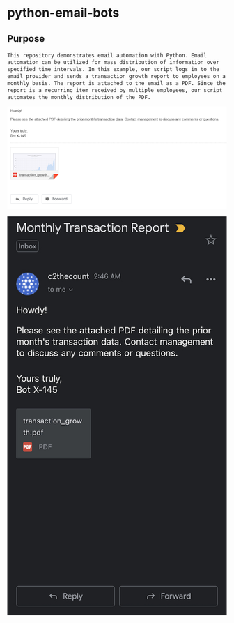 # python-email-bots

## Purpose
    This repository demonstrates email automation with Python. Email automation can be utilized for mass distribution of information over specified time intervals. In this example, our script logs in to the email provider and sends a transaction growth report to employees on a monthly basis. The report is attached to the email as a PDF. Since the report is a recurring item received by multiple employees, our script automates the monthly distribution of the PDF.

![PC Output](https://github.com/psilosanctum/python-email-bots/blob/main/screenshots/email_output.png)

![Mobile Output](https://github.com/psilosanctum/python-email-bots/blob/main/screenshots/mobile_email_output.jpeg)